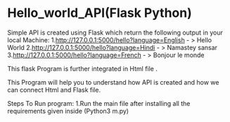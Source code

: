 # Hello_world_API(Flask Python)
Simple API is created using Flask which return the following output in your local Machine:
1.http://127.0.0.1:5000/hello?language=English - > Hello World
2.http://127.0.0.1:5000/hello?language=Hindi - > Namastey sansar
3.http://127.0.0.1:5000/hello?language=French - > Bonjour le monde

This flask Program is further integrated in Html file .

This Program will help you to understand how API is created and how we can connect Html and Flask file.

Steps To Run program:
1.Run the main file after installing all the requirements given inside (Python3 m.py)


